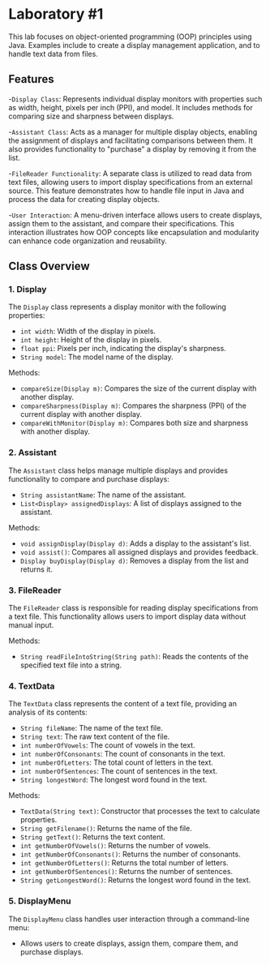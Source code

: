 # Laboratory #1

This lab focuses on object-oriented programming (OOP) principles using Java. Examples include to create a display management application, and to handle text data from files.

## Features

-`Display Class`: Represents individual display monitors with properties such as width, height, pixels per inch (PPI), and model. It includes methods for comparing size and sharpness between displays.

-`Assistant Class`: Acts as a manager for multiple display objects, enabling the assignment of displays and facilitating comparisons between them. It also provides functionality to "purchase" a display by removing it from the list.

-`FileReader Functionality`: A separate class is utilized to read data from text files, allowing users to import display specifications from an external source. This feature demonstrates how to handle file input in Java and process the data for creating display objects.

-`User Interaction`: A menu-driven interface allows users to create displays, assign them to the assistant, and compare their specifications. This interaction illustrates how OOP concepts like encapsulation and modularity can enhance code organization and reusability.

## Class Overview

### 1. Display
The `Display` class represents a display monitor with the following properties:
- `int width`: Width of the display in pixels.
- `int height`: Height of the display in pixels.
- `float ppi`: Pixels per inch, indicating the display's sharpness.
- `String model`: The model name of the display.

Methods:
- `compareSize(Display m)`: Compares the size of the current display with another display.
- `compareSharpness(Display m)`: Compares the sharpness (PPI) of the current display with another display.
- `compareWithMonitor(Display m)`: Compares both size and sharpness with another display.

### 2. Assistant
The `Assistant` class helps manage multiple displays and provides functionality to compare and purchase displays:
- `String assistantName`: The name of the assistant.
- `List<Display> assignedDisplays`: A list of displays assigned to the assistant.

Methods:
- `void assignDisplay(Display d)`: Adds a display to the assistant's list.
- `void assist()`: Compares all assigned displays and provides feedback.
- `Display buyDisplay(Display d)`: Removes a display from the list and returns it.

### 3. FileReader
The `FileReader` class is responsible for reading display specifications from a text file. This functionality allows users to import display data without manual input.

Methods:
- `String readFileIntoString(String path)`: Reads the contents of the specified text file into a string.

### 4. TextData
The `TextData` class represents the content of a text file, providing an analysis of its contents:
- `String fileName`: The name of the text file.
- `String text`: The raw text content of the file.
- `int numberOfVowels`: The count of vowels in the text.
- `int numberOfConsonants`: The count of consonants in the text.
- `int numberOfLetters`: The total count of letters in the text.
- `int numberOfSentences`: The count of sentences in the text.
- `String longestWord`: The longest word found in the text.

Methods:
- `TextData(String text)`: Constructor that processes the text to calculate properties.
- `String getFilename()`: Returns the name of the file.
- `String getText()`: Returns the text content.
- `int getNumberOfVowels()`: Returns the number of vowels.
- `int getNumberOfConsonants()`: Returns the number of consonants.
- `int getNumberOfLetters()`: Returns the total number of letters.
- `int getNumberOfSentences()`: Returns the number of sentences.
- `String getLongestWord()`: Returns the longest word found in the text.

### 5. DisplayMenu
The `DisplayMenu` class handles user interaction through a command-line menu:
- Allows users to create displays, assign them, compare them, and purchase displays.
